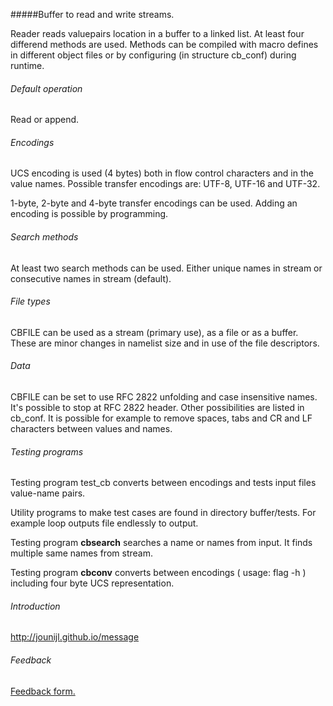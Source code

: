 #####Buffer to read and write streams.

Reader reads valuepairs location in a buffer to a linked list. At least four differend methods are used. Methods can be compiled with macro defines in different object files or by configuring (in structure cb_conf) during runtime.

###### Default operation

Read or append.

###### Encodings

UCS encoding is used (4 bytes) both in flow control characters and in the value names. Possible transfer encodings are: UTF-8, UTF-16 and UTF-32. 

1-byte, 2-byte and 4-byte transfer encodings can be used. Adding an encoding is possible by programming.

###### Search methods
 
At least two search methods can be used. Either unique names in stream or consecutive names in stream (default).

###### File types

CBFILE can be used as a stream (primary use), as a file or as a buffer. These are minor changes in namelist size and in use of the file descriptors.

###### Data

CBFILE can be set to use RFC 2822 unfolding and case insensitive names. It's possible to stop at RFC 2822 header. Other possibilities are listed in cb_conf. It is possible for example to remove spaces, tabs and CR and LF characters between values and names. 

###### Testing programs
 
Testing program test_cb converts between encodings and tests input files value-name pairs.

Utility programs to make test cases are found in directory buffer/tests. For example loop outputs file endlessly to output. 

Testing program **cbsearch** searches a name or names from input. It finds multiple same names from stream.
 
Testing program **cbconv** converts between encodings ( usage: flag -h ) including four byte UCS representation.

###### Introduction


<a href="http://jounijl.github.io/message">http://jounijl.github.io/message</a>


###### Feedback


<a href="https://docs.google.com/forms/d/1mUHy7VwHJty0KWh-Sa6VXZOele9qmR-11ZIM-0U2Tls/viewform?usp=send_form">Feedback form.</a>

